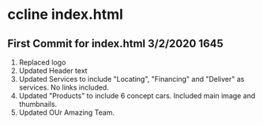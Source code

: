 # ccline index.html 
## First Commit for index.html 3/2/2020 1645

1. Replaced logo
2. Updated Header text
3. Updated Services to include "Locating", "Financing" and "Deliver" as services. No links included. 
4. Updated "Products" to include 6 concept cars. Included main image and thumbnails. 
5. Updated OUr Amazing Team. 